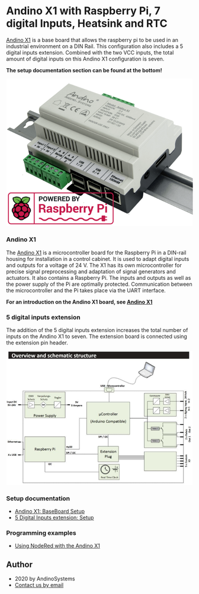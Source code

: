Andino X1 with Raspberry Pi, 7 digital Inputs, Heatsink and RTC
======

[Andino X1][1] is a base board that allows the raspberry pi to be used in an industrial environment on a DIN Rail. This configuration also includes a 5 digital inputs extension. Combined with the two VCC inputs, the total amount of digital inputs on this Andino X1 configuration is seven.

**The setup documentation section can be found at the bottom!**

![Andino X1 - Raspberry Pi on DIN Rail](./img/Andino-X1-Raspberry-Pi-in-der-industrie.png)  

### Andino X1
The [Andino X1][1] is a microcontroller board for the Raspberry Pi in a DIN-rail housing for installation in a control cabinet. It is used to adapt digital inputs and outputs for a voltage of 24 V. The X1 has its own microcontroller for precise signal preprocessing and adaptation of signal generators and actuators. It also contains a Raspberry Pi. The inputs and outputs as well as the power supply of the Pi are optimally protected. Communication between the microcontroller and the Pi takes place via the UART interface.

**For an introduction on the Andino X1 board, see [Andino X1](../../)**

### 5 digital inputs extension

The addition of the 5 digital inputs extension increases the total number of inputs on the Andino X1 to seven. The extension board is connected using the extension pin header.

 ![Andino X1 - 7 Inputs schematics](./img/Andino-X1-schematic-structure.png) 


### Setup documentation

- [Andino X1: BaseBoard Setup](../../BaseBoard)
- [5 Digital Inputs extension: Setup](../../../Andino-Common/Extensions/5DI)

### Programming examples

- [Using NodeRed with the Andino X1](../../../Andino-Common/src/NodeRed) 

Author
-----

* 2020 by AndinoSystems
* [Contact us by email](mailto:info@andino.systems)

[1]:https://andino.systems/andino-x1/

